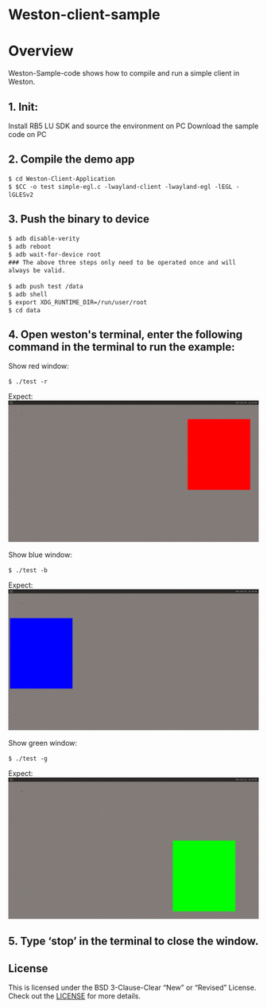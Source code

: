 # Weston-client-sample
# Overview
Weston-Sample-code shows how to compile and run a simple client in Weston.

## 1. Init:
Install RB5 LU SDK and source the environment on PC
Download the sample code on PC

## 2. Compile the demo app
```
$ cd Weston-Client-Application
$ $CC -o test simple-egl.c -lwayland-client -lwayland-egl -lEGL -lGLESv2
```

## 3. Push the binary to device
```
$ adb disable-verity
$ adb reboot
$ adb wait-for-device root
### The above three steps only need to be operated once and will always be valid.

$ adb push test /data
$ adb shell
$ export XDG_RUNTIME_DIR=/run/user/root
$ cd data
```

## 4. Open weston's terminal, enter the following command in the terminal to run the example:
Show red window:
```
$ ./test -r
```
Expect:
![image text](image/red.png)

Show blue window:
```
$ ./test -b
```
Expect:
![image text](image/blue.png)

Show green window:
```
$ ./test -g
```
Expect:
![image text](image/green.png)

## 5. Type ‘stop’ in the terminal to close the window.

## License
This is licensed under the BSD 3-Clause-Clear “New” or “Revised” License. Check out the [LICENSE](LICENSE) for more details.
